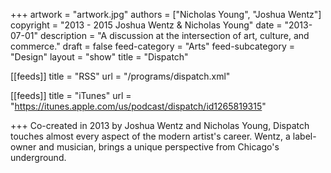 +++
artwork = "artwork.jpg"
authors = ["Nicholas Young", "Joshua Wentz"]
copyright = "2013 - 2015 Joshua Wentz & Nicholas Young"
date = "2013-07-01"
description = "A discussion at the intersection of art, culture, and commerce."
draft = false
feed-category = "Arts"
feed-subcategory = "Design"
layout = "show"
title = "Dispatch"

[[feeds]]
  title = "RSS"
  url = "/programs/dispatch.xml"

[[feeds]]
  title = "iTunes"
  url = "https://itunes.apple.com/us/podcast/dispatch/id1265819315"

+++
Co-created in 2013 by Joshua Wentz and Nicholas Young, Dispatch touches almost every aspect of the modern artist's career. Wentz, a label-owner and musician, brings a unique perspective from Chicago's underground. 
